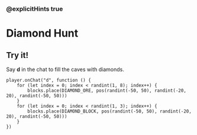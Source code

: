 ### @explicitHints true

# Diamond Hunt

## Try it!

Say **d** in the chat to fill the caves with diamonds.

```template
player.onChat("d", function () {
    for (let index = 0; index < randint(1, 8); index++) {
        blocks.place(DIAMOND_ORE, pos(randint(-50, 50), randint(-20, 20), randint(-50, 50)))
    }
    for (let index = 0; index < randint(1, 3); index++) {
        blocks.place(DIAMOND_BLOCK, pos(randint(-50, 50), randint(-20, 20), randint(-50, 50)))
    }
})
```